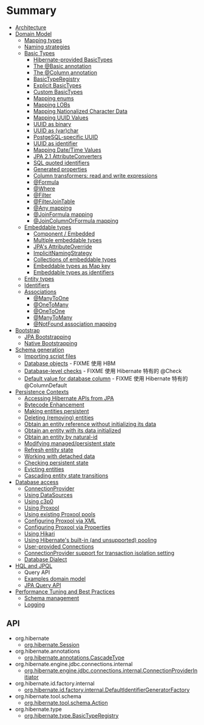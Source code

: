 # Summary

- [Architecture](/architecture/README.md)
- [Domain Model](/domain/README.md)
  - [Mapping types](/domain/01.md)
  - [Naming strategies](/domain/02.md)
  - [Basic Types](/domain/03/README.md)
    - [Hibernate-provided BasicTypes](/domain/03/01.md)
    - [The @Basic annotation](/domain/03/02.md)
    - [The @Column annotation](/domain/03/03.md)
    - [BasicTypeRegistry](/domain/03/04.md)
    - [Explicit BasicTypes](/domain/03/05.md)
    - [Custom BasicTypes](/domain/03/06.md)
    - [Mapping enums](/domain/03/07.md)
    - [Mapping LOBs](/domain/03/08.md)
    - [Mapping Nationalized Character Data](/domain/03/09.md)
    - [Mapping UUID Values](/domain/03/10.md)
    - [UUID as binary](/domain/03/11.md)
    - [UUID as (var)char](/domain/03/12.md)
    - [PostgeSQL-specific UUID](/domain/03/13.md)
    - [UUID as identifier](/domain/03/14.md)
    - [Mapping Date/Time Values](/domain/03/15.md)
    - [JPA 2.1 AttributeConverters](/domain/03/16.md)
    - [SQL quoted identifiers](/domain/03/17.md)
    - [Generated properties](/domain/03/18.md)
    - [Column transformers: read and write expressions](/domain/03/19.md)
    - [@Formula](/domain/03/20.md)
    - [@Where](/domain/03/21.md)
    - [@Filter](/domain/03/22.md)
    - [@FilterJoinTable](/domain/03/23.md)
    - [@Any mapping](/domain/03/24.md)
    - [@JoinFormula mapping](/domain/03/25.md)
    - [@JoinColumnOrFormula mapping](/domain/03/26.md)
  - [Embeddable types](/domain/04/README.md)
    - [Component / Embedded](/domain/04/01.md)
    - [Multiple embeddable types](/domain/04/02.md)
    - [JPA's AttributeOverride](/domain/04/03.md)
    - [ImplicitNamingStrategy](/domain/04/04.md)
    - [Collections of embeddable types](/domain/04/05.md)
    - [Embeddable types as Map key](/domain/04/06.md)
    - [Embeddable types as identifiers](/domain/04/07.md)
  - [Entity types](/domain/05.md)
  - [Identifiers](/domain/06/README.md)
  - [Associations](/domain/07/README.md)
    - [@ManyToOne](/domain/07/01.md)
    - [@OneToMany](/domain/07/02.md)
    - [@OneToOne](/domain/07/03.md)
    - [@ManyToMany](/domain/07/04.md)
    - [@NotFound association mapping](/domain/07/05.md)
- [Bootstrap](/bootstrap/README.md)
  - [JPA Bootstrapping](/bootstrap/01.md)
  - [Native Bootstrapping](/bootstrap/02.md)
- [Schema generation](/schema/README.md)
  - [Importing script files](/schema/01.md)
  - [Database objects](/schema/02.md) - FIXME 使用 HBM
  - [Database-level checks](/schema/03.md) - FIXME 使用 Hibernate 特有的 @Check
  - [Default value for database column](/schema/04.md) - FIXME 使用 Hibernate 特有的 @ColumnDefault
- [Persistence Contexts](/pc/README.md)
  - [Accessing Hibernate APIs from JPA](/pc/01.md)
  - [Bytecode Enhancement](/pc/02.md)
  - [Making entities persistent](/pc/03.md)
  - [Deleting (removing) entities](/pc/04.md)
  - [Obtain an entity reference without initializing its data](/pc/05.md)
  - [Obtain an entity with its data initialized](/pc/06.md)
  - [Obtain an entity by natural-id](/pc/07.md)
  - [Modifying managed/persistent state](/pc/08.md)
  - [Refresh entity state](/pc/09.md)
  - [Working with detached data](/pc/10.md)
  - [Checking persistent state](/pc/11.md)
  - [Evicting entities](/pc/12.md)
  - [Cascading entity state transitions](/pc/13.md)
- [Database access](/jdbc/README.md)
  - [ConnectionProvider](/jdbc/01.md)
  - [Using DataSources](/jdbc/02.md)
  - [Using c3p0](/jdbc/03.md)
  - [Using Proxool](/jdbc/04.md)
  - [Using existing Proxool pools](/jdbc/05.md)
  - [Configuring Proxool via XML](/jdbc/06.md)
  - [Configuring Proxool via Properties](/jdbc/07.md)
  - [Using Hikari](/jdbc/08.md)
  - [Using Hibernate's built-in (and unsupported) pooling](/jdbc/09.md)
  - [User-provided Connections](/jdbc/10.md)
  - [ConnectionProvider support for transaction isolation setting](/jdbc/11.md)
  - [Database Dialect](/jdbc/12.md)
- [HQL and JPQL](/query/hql/README.md)
  - Query API
  - [Examples domain model](/query/hql/02.md)
  - [JPA Query API](/query/hql/03.md)
- [Performance Tuning and Best Practices](/appendices/best-practices/README.md)
  - [Schema management](/appendices/best-practices/01.md)
  - [Logging](/appendices/best-practices/02.md)


## API
- org.hibernate
  - [org.hibernate.Session](/api/org/hibernate/Session.md)
- org.hibernate.annotations
  - [org.hibernate.annotations.CascadeType](/api/org/hibernate/annotations/CascadeType.md)
- org.hibernate.engine.jdbc.connections.internal
  - [org.hibernate.engine.jdbc.connections.internal.ConnectionProviderInitiator](/api/org/hibernate/engine/jdbc/connections/internal/ConnectionProviderInitiator.md)
- org.hibernate.id.factory.internal
  - [org.hibernate.id.factory.internal.DefaultIdentifierGeneratorFactory](/api/org/hibernate/id/factory/internal/DefaultIdentifierGeneratorFactory.md)
- org.hibernate.tool.schema
  - [org.hibernate.tool.schema.Action](/api/org/hibernate/tool/schema/Action.md)
- org.hibernate.type
  - [org.hibernate.type.BasicTypeRegistry](/api/org/hibernate/type/BasicTypeRegistry.md)
